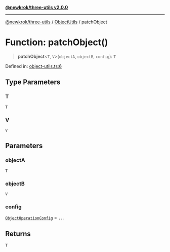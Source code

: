 [**@newkrok/three-utils v2.0.0**](../../../../README.md)

***

[@newkrok/three-utils](../../../../globals.md) / [ObjectUtils](../README.md) / patchObject

# Function: patchObject()

> **patchObject**\<`T`, `V`\>(`objectA`, `objectB`, `config`): `T`

Defined in: [object-utils.ts:6](https://github.com/NewKrok/three-utils/blob/1a272fdeec043de26e2ba522d538de872f96190d/src/object-utils.ts#L6)

## Type Parameters

### T

`T`

### V

`V`

## Parameters

### objectA

`T`

### objectB

`V`

### config

[`ObjectOperationConfig`](../type-aliases/ObjectOperationConfig.md) = `...`

## Returns

`T`
